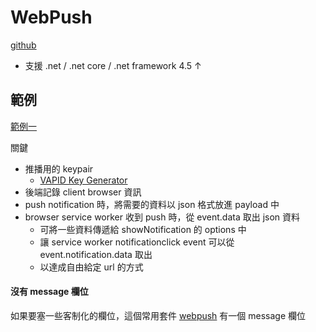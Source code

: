 # WebPush

[github](https://github.com/web-push-libs/web-push-csharp)

- 支援 .net / .net core / .net framework 4.5 ↑


## 範例

[範例一](https://github.com/ragnakuei/AspNetCorePushNotification)

關鍵
- 推播用的 keypair
  - [VAPID Key Generator](https://www.attheminute.com/vapid-key-generator/)
- 後端記錄 client browser 資訊
- push notification 時，將需要的資料以 json 格式放進 payload 中
- browser service worker 收到 push 時，從 event.data 取出 json 資料
  - 可將一些資料傳遞給 showNotification 的 options 中
  - 讓 service worker notificationclick event 可以從 event.notification.data 取出
  - 以達成自由給定 url 的方式

#### 沒有 message 欄位

如果要塞一些客制化的欄位，這個常用套件 [webpush](https://github.com/zaru/webpush#with-a-payload) 有一個 message 欄位

